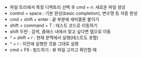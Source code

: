 - 파일 트리에서 특정 디렉토리 선택 후 cmd + n: 새로운 파일 생성
- control + space : 기본 완성(basic completion), 변수명 등 자동 완성
- cmd + shift + enter : 끝 부분에 세미콜론 붙이기
- shift + command + T : 테스트 코드로 이동하기
- shift 두번 : 검색, 클래스 내에서 찾고 싶다면 탭으로 이동
- ^ + shift + r : 현재 문맥에서 실행(테스트도 포함)
- ^ + r : 이전에 실행한 것을 그대로 실행
- cmd + F9 : 빌드하기 : 뷰 파일 고치고 확인할 때
